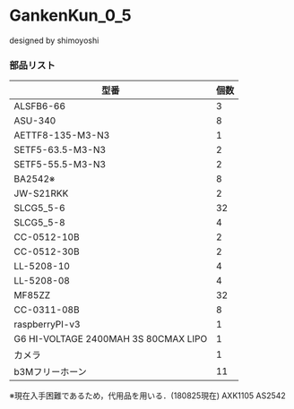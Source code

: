 # GankenKun_0_5

designed by shimoyoshi

### 部品リスト

型番 | 個数
-- | --
ALSFB6-66 | 3
ASU-340 | 8
AETTF8-135-M3-N3 | 1
SETF5-63.5-M3-N3 | 2
SETF5-55.5-M3-N3 | 2
BA2542※ | 8
JW-S21RKK | 2
SLCG5_5-6 | 32
SLCG5_5-8 | 4
CC-0512-10B | 2
CC-0512-30B | 2
LL-5208-10 | 4
LL-5208-08 | 4
MF85ZZ | 32
CC-0311-08B | 8
raspberryPI-v3 | 1
G6 HI-VOLTAGE 2400MAH 3S 80CMAX LIPO | 1
カメラ | 1
b3Mフリーホーン | 11

※現在入手困難であるため，代用品を用いる．(180825現在)
AXK1105
AS2542
